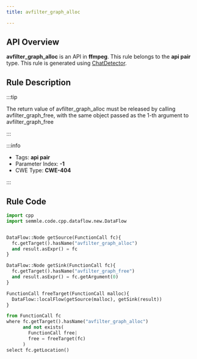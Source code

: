```yaml
---
title: avfilter_graph_alloc

---
```



## API Overview
**avfilter_graph_alloc** is an API in **ffmpeg**. This rule belongs to the **api pair** type. This rule is generated using [ChatDetector](../../tools/ChatDetector).
## Rule Description

:::tip

The return value of avfilter_graph_alloc must be released by calling avfilter_graph_free, with the same object passed as the 1-th argument to avfilter_graph_free

:::

:::info

- Tags: **api pair**
- Parameter Index: **-1**
- CWE Type: **CWE-404**

:::

## Rule Code
```python
import cpp
import semmle.code.cpp.dataflow.new.DataFlow


DataFlow::Node getSource(FunctionCall fc){
  fc.getTarget().hasName("avfilter_graph_alloc")
  and result.asExpr() = fc
}

DataFlow::Node getSink(FunctionCall fc){
  fc.getTarget().hasName("avfilter_graph_free")
  and result.asExpr() = fc.getArgument(0)
}

FunctionCall freeTarget(FunctionCall malloc){
  DataFlow::localFlow(getSource(malloc), getSink(result))
}

from FunctionCall fc
where fc.getTarget().hasName("avfilter_graph_alloc")
      and not exists(
        FunctionCall free| 
        free = freeTarget(fc)
      )
select fc.getLocation()

```